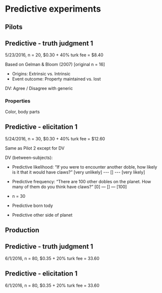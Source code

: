 # Predictive experiments


## Pilots

## Predictive - truth judgment 1

5/23/2016, n = 20, $0.30 + 40% turk fee = $8.40

Based on Gelman & Bloom (2007) [original n = 16]

+ Origins: Extrinsic vs. Intrinsic
+ Event outcome: Property maintained vs. lost

DV: Agree / Disagree with generic

### Properties

Color, body parts

## Predictive - elicitation 1

5/24/2016, n = 30, $0.30 + 40% turk fee = $12.60

Same as Pilot 2 except for DV

DV (between-subjects): 

+ Predictive likelihood: “If you were to encounter another doble, how likely is it that it would have claws?”  [very unlikely] --- [] --- [very likely]
+ Predictive frequency: “There are 100 other dobles on the planet. How many of them do you think have claws?” [0] — [] — [100]


+ n = 30

+ Predictive born tody
+ Predictive other side of planet

## Production

## Predictive - truth judgment 1

6/1/2016, n = 80, $0.35 + 20% turk fee = 33.60

## Predictive - elicitation 1

6/1/2016, n = 80, $0.35 + 20% turk fee = 33.60

